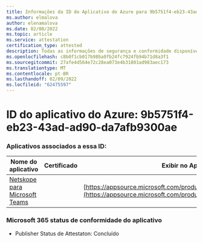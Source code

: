 ```yaml
---
title: Informações da ID do Aplicativo do Azure para 9b5751f4-eb23-43ad-ad90-da7afb9300ae
ms.author: elmalova
author: elenamalova
ms.date: 02/08/2022
ms.topic: article
ms.service: attestation
certification_type: attested
description: Todas as informações de segurança e conformidade disponíveis para 9b5751f4-eb23-43ad-ad90-da7afb9300ae.
ms.openlocfilehash: c8b0f1cb017b98ba0fb24fc7924fb94b71d8a3f1
ms.sourcegitcommit: 27afe4d564e72c28ea073e4b31801ad983aec173
ms.translationtype: MT
ms.contentlocale: pt-BR
ms.lasthandoff: 02/09/2022
ms.locfileid: "62475597"
---
```

# <a name="azure-app-id-9b5751f4-eb23-43ad-ad90-da7afb9300ae"></a>ID do aplicativo do Azure: 9b5751f4-eb23-43ad-ad90-da7afb9300ae


### <a name="apps-associated-with-this-id"></a>Aplicativos associados a essa ID:
| **Nome do aplicativo** | **Certificado** | **Exibir no AppSource** |
|--------------|---------------|-----------------------|
| [Netskope para Microsoft Teams](https://docs.microsoft.com/microsoft-365-app-certification/forward/netskope.netskope_teams) |  | [https://appsource.microsoft.com/product/office/netskope.netskope_teams](https://appsource.microsoft.com/product/office/netskope.netskope_teams) |

### <a name="microsoft-365-app-compliance-status"></a>Microsoft 365 status de conformidade do aplicativo
- Publisher Status de Attestaton: Concluído
